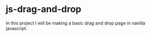 # js-drag-and-drop

In this project I will be making a basic drag and
drop page in vanilla javascript.